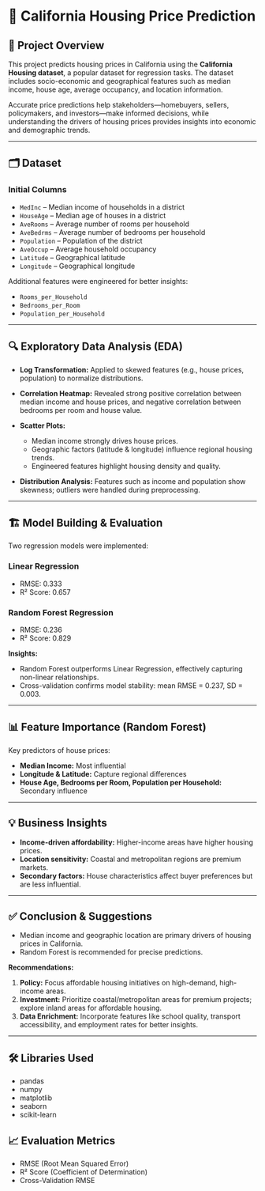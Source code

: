 # 🏡 California Housing Price Prediction

## 📌 Project Overview
This project predicts housing prices in California using the **California Housing dataset**, a popular dataset for regression tasks. The dataset includes socio-economic and geographical features such as median income, house age, average occupancy, and location information.

Accurate price predictions help stakeholders—homebuyers, sellers, policymakers, and investors—make informed decisions, while understanding the drivers of housing prices provides insights into economic and demographic trends.

---

## 🗂️ Dataset

### Initial Columns
- `MedInc` – Median income of households in a district  
- `HouseAge` – Median age of houses in a district  
- `AveRooms` – Average number of rooms per household  
- `AveBedrms` – Average number of bedrooms per household  
- `Population` – Population of the district  
- `AveOccup` – Average household occupancy  
- `Latitude` – Geographical latitude  
- `Longitude` – Geographical longitude  

Additional features were engineered for better insights:
- `Rooms_per_Household`  
- `Bedrooms_per_Room`  
- `Population_per_Household`  

---

## 🔍 Exploratory Data Analysis (EDA)
- **Log Transformation:** Applied to skewed features (e.g., house prices, population) to normalize distributions.  
- **Correlation Heatmap:** Revealed strong positive correlation between median income and house prices, and negative correlation between bedrooms per room and house value.  
- **Scatter Plots:**  
  - Median income strongly drives house prices.  
  - Geographic factors (latitude & longitude) influence regional housing trends.  
  - Engineered features highlight housing density and quality.

- **Distribution Analysis:** Features such as income and population show skewness; outliers were handled during preprocessing.

---

## 🏗️ Model Building & Evaluation
Two regression models were implemented:

### Linear Regression
- RMSE: 0.333  
- R² Score: 0.657  

### Random Forest Regression
- RMSE: 0.236  
- R² Score: 0.829  

**Insights:**
- Random Forest outperforms Linear Regression, effectively capturing non-linear relationships.
- Cross-validation confirms model stability: mean RMSE = 0.237, SD = 0.003.

---

## 📊 Feature Importance (Random Forest)
Key predictors of house prices:
- **Median Income:** Most influential  
- **Longitude & Latitude:** Capture regional differences  
- **House Age, Bedrooms per Room, Population per Household:** Secondary influence  

---

## 💡 Business Insights
- **Income-driven affordability:** Higher-income areas have higher housing prices.  
- **Location sensitivity:** Coastal and metropolitan regions are premium markets.  
- **Secondary factors:** House characteristics affect buyer preferences but are less influential.  

---

## ✅ Conclusion & Suggestions
- Median income and geographic location are primary drivers of housing prices in California.  
- Random Forest is recommended for precise predictions.  

**Recommendations:**
1. **Policy:** Focus affordable housing initiatives on high-demand, high-income areas.  
2. **Investment:** Prioritize coastal/metropolitan areas for premium projects; explore inland areas for affordable housing.  
3. **Data Enrichment:** Incorporate features like school quality, transport accessibility, and employment rates for better insights.

---
## 🛠️ Libraries Used
- pandas  
- numpy  
- matplotlib  
- seaborn  
- scikit-learn  

## 📈 Evaluation Metrics
- RMSE (Root Mean Squared Error)  
- R² Score (Coefficient of Determination)  
- Cross-Validation RMSE  

